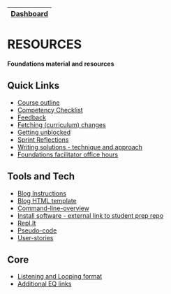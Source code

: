 [Dashboard](../README.md) | 
------------|

# RESOURCES

__Foundations material and resources__



## Quick Links
- [Course outline](course-outline.md) 
- [Competency Checklist](competency-checklist.md) 
- [Feedback](feedback.md)    
- [Fetching (curriculum) changes](fetching-changes.md)  
- [Getting unblocked](core-getting-unblocked.md)  
- [Sprint Reflections](reflections-index.md)
- [Writing solutions - technique and approach](writing-solutions.md) 
- [Foundations facilitator office hours](https://docs.google.com/spreadsheets/d/1SMsI4XeiblO9mNnMTi5eUdPWIUWWHmBMpPJBPvkeqto/edit?usp=sharing)






## Tools and Tech
- [Blog Instructions](blog-instructions.md)    
- [Blog HTML template](html-template.html)  
- [Command-line-overview](command-line-overview.md)   
- [Install software - external link to student prep repo](https://github.com/dev-academy-programme/student-prep/blob/master/install-software.md)    
- [Repl.It](https://repl.it/)  
- [Pseudo-code](pseudo-code.md)  
- [User-stories](user-stories.md)  


## Core 
- [Listening and Looping format](listening-looping.md)
- [Additional EQ links](core-eq-resources.md)  
